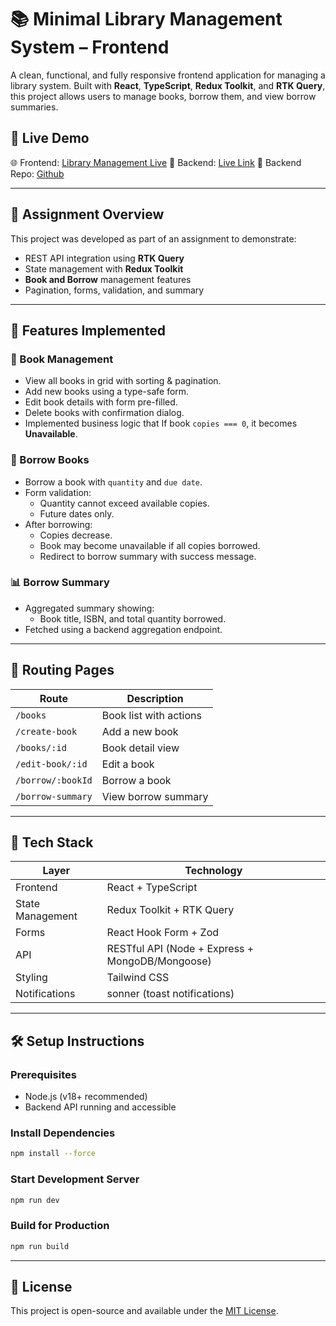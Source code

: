 # 📚 Minimal Library Management System – Frontend

A clean, functional, and fully responsive frontend application for managing a library system. Built with **React**, **TypeScript**, **Redux Toolkit**, and **RTK Query**, this project allows users to manage books, borrow them, and view borrow summaries.

## 🚀 Live Demo

🌐 Frontend: [Library Management Live](https://library-management-system-frontend-beta.vercel.app/)
🔗 Backend: [Live Link](https://l2-b5-assignment3.vercel.app/)
📁 Backend Repo: [Github](https://github.com/sakincse21/L2B5-Assignment3)

---

## 📌 Assignment Overview

This project was developed as part of an assignment to demonstrate:

- REST API integration using **RTK Query**
- State management with **Redux Toolkit**
- **Book and Borrow** management features
- Pagination, forms, validation, and summary

---

## 🎯 Features Implemented

### 📖 Book Management

- View all books in grid with sorting & pagination.
- Add new books using a type-safe form.
- Edit book details with form pre-filled.
- Delete books with confirmation dialog.
- Implemented business logic that If book `copies === 0`, it becomes **Unavailable**.

### 🤝 Borrow Books

- Borrow a book with `quantity` and `due date`.
- Form validation:
  - Quantity cannot exceed available copies.
  - Future dates only.
- After borrowing:
  - Copies decrease.
  - Book may become unavailable if all copies borrowed.
  - Redirect to borrow summary with success message.

### 📊 Borrow Summary

- Aggregated summary showing:
  - Book title, ISBN, and total quantity borrowed.
- Fetched using a backend aggregation endpoint.

---

## 🧭 Routing Pages

| Route               | Description            |
| ------------------- | ---------------------- |
| `/books`          | Book list with actions |
| `/create-book`    | Add a new book         |
| `/books/:id`      | Book detail view       |
| `/edit-book/:id`  | Edit a book            |
| `/borrow/:bookId` | Borrow a book          |
| `/borrow-summary` | View borrow summary    |

---

## 🧰 Tech Stack

| Layer            | Technology                                      |
| ---------------- | ----------------------------------------------- |
| Frontend         | React + TypeScript                              |
| State Management | Redux Toolkit + RTK Query                       |
| Forms            | React Hook Form + Zod                           |
| API              | RESTful API (Node + Express + MongoDB/Mongoose) |
| Styling          | Tailwind CSS                                    |
| Notifications    | sonner (toast notifications)                    |

---

## 🛠️ Setup Instructions

### Prerequisites

- Node.js (v18+ recommended)
- Backend API running and accessible

### Install Dependencies

```bash
npm install --force
```

### Start Development Server

```bash
npm run dev
```

### Build for Production

```bash
npm run build
```

---

## 📄 License

This project is open-source and available under the [MIT License](LICENSE).
